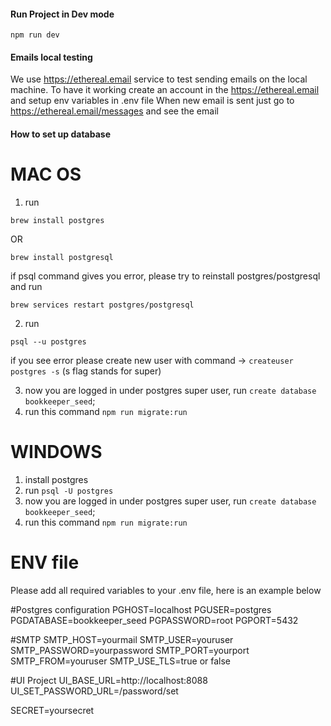 #### Run Project in Dev mode
`npm run dev`

#### Emails local testing
We use https://ethereal.email service to test sending emails on the local machine.
To have it working create an account in the https://ethereal.email and setup env variables in .env file
When new email is sent just go to https://ethereal.email/messages and see the email


#### How to set up database 

# MAC OS

1) run

`brew install postgres` 

OR

`brew install postgresql`

if psql command gives you error, please try to reinstall postgres/postgresql and run 

`brew services restart postgres/postgresql`

2) run 

`psql --u postgres`

if you see error please create new user with command -> `createuser postgres -s` (s flag stands for super)

3) now you are logged in under postgres super user, run `create database bookkeeper_seed`;
4) run this command `npm run migrate:run`

# WINDOWS

1) install postgres
2) run `psql -U postgres`
3) now you are logged in under postgres super user, run `create database bookkeeper_seed`;
4) run this command `npm run migrate:run`

# ENV file

Please add all required variables to your .env file, here is an example below

#Postgres configuration
PGHOST=localhost
PGUSER=postgres
PGDATABASE=bookkeeper_seed
PGPASSWORD=root
PGPORT=5432

#SMTP
SMTP_HOST=yourmail
SMTP_USER=youruser
SMTP_PASSWORD=yourpassword
SMTP_PORT=yourport
SMTP_FROM=youruser
SMTP_USE_TLS=true or false

#UI Project
UI_BASE_URL=http://localhost:8088
UI_SET_PASSWORD_URL=/password/set

SECRET=yoursecret